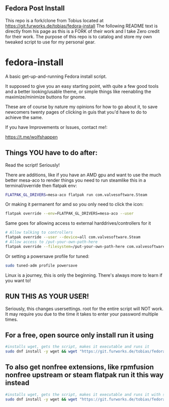 ## Fedora Post Install
This repo is a fork/clone from Tobius located at https://git.furworks.de/tobias/fedora-install
The following README text is directly from his page as this is a FORK of their work and I take Zero credit for their work.
The purpose of this repo is to catalog and store my own tweaked script to use for my personal gear.

# fedora-install

A basic get-up-and-running Fedora install script.

It supposed to give you an easy starting point, with quite a few good tools and a better looking/usable theme, or simple things like reenabling the maximize/minimize buttons for gnome.

These are of course by nature my opinions for how to go about it, to save newcomers twenty pages of clicking in guis that you'd have to do to achieve the same.


If you have Improvements or Issues, contact me!:

https://t.me/wolfshappen


## Things YOU have to do after:
Read the script! Seriously!

There are additions, like if you have an AMD gpu and want to use the much better mesa-aco to render things you need to run steamlike this in a terminal/override then flatpak env:

``` bash
FLATPAK_GL_DRIVERS=mesa-aco flatpak run com.valvesoftware.Steam
```

Or making it permanent for amd so you only need to click the icon:
``` bash
flatpak override --env=FLATPAK_GL_DRIVERS=mesa-aco --user
```

Same goes for allowing access to external harddrives/controllers for it
``` bash
# Allow talking to controllers
flatpak override --user --device=all com.valvesoftware.Steam
# Allow access to /put-your-own-path-here
flatpak override --filesystem=/put-your-own-path-here com.valvesoftware.Steam
```

Or setting a powersave profile for tuned:
``` bash
sudo tuned-adm profile powersave
```

Linux is a journey, this is only the beginning. There's always more to learn if you want to!


## RUN THIS AS YOUR USER!

Seriously, this changes usersettings. root for the entire script will NOT work.
It may require you due to the time it takes to enter your password multiple times.

## For a free, open source only install run it using

``` bash
#installs wget, gets the script, makes it executable and runs it
sudo dnf install -y wget && wget "https://git.furworks.de/tobias/fedora-install/raw/branch/master/install.sh" -O ./install.sh && chmod +x ./install.sh && ./install.sh
```

## To also get nonfree extensions, like rpmfusion nonfree upstream or steam flatpak run it this way instead

``` bash
#installs wget, gets the script, makes it executable and runs it with steam and nonfree repos added for things like nvidia drivers
sudo dnf install -y wget && wget "https://git.furworks.de/tobias/fedora-install/raw/branch/master/install.sh" -O ./install.sh && chmod +x ./install.sh && ./install.sh --nonfree --steam
```
